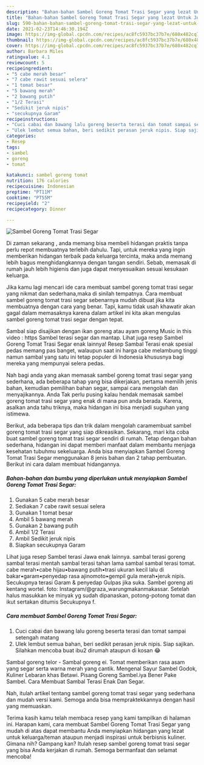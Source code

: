 ```yaml
---
description: "Bahan-bahan Sambel Goreng Tomat Trasi Segar yang lezat Untuk Jualan"
title: "Bahan-bahan Sambel Goreng Tomat Trasi Segar yang lezat Untuk Jualan"
slug: 590-bahan-bahan-sambel-goreng-tomat-trasi-segar-yang-lezat-untuk-jualan
date: 2021-02-23T14:46:30.194Z
image: https://img-global.cpcdn.com/recipes/ac8fc5937bc37b7e/680x482cq70/sambel-goreng-tomat-trasi-segar-foto-resep-utama.jpg
thumbnail: https://img-global.cpcdn.com/recipes/ac8fc5937bc37b7e/680x482cq70/sambel-goreng-tomat-trasi-segar-foto-resep-utama.jpg
cover: https://img-global.cpcdn.com/recipes/ac8fc5937bc37b7e/680x482cq70/sambel-goreng-tomat-trasi-segar-foto-resep-utama.jpg
author: Barbara Miles
ratingvalue: 4.1
reviewcount: 5
recipeingredient:
- "5 cabe merah besar"
- "7 cabe rawit sesuai selera"
- "1 tomat besar"
- "5 bawang merah"
- "2 bawang putih"
- "1/2 Terasi"
- "Sedikit jeruk nipis"
- "secukupnya Garam"
recipeinstructions:
- "Cuci cabai dan bawang lalu goreng beserta terasi dan tomat sampai setengah matang"
- "Ulek lembut semua bahan, beri sedikit perasan jeruk nipis. Siap sajikan. Silahkan mencoba buat ibu2 dirumah ataupun di kosan 😂"
categories:
- Resep
tags:
- sambel
- goreng
- tomat

katakunci: sambel goreng tomat 
nutrition: 176 calories
recipecuisine: Indonesian
preptime: "PT11M"
cooktime: "PT55M"
recipeyield: "2"
recipecategory: Dinner

---
```



![Sambel Goreng Tomat Trasi Segar](https://img-global.cpcdn.com/recipes/ac8fc5937bc37b7e/680x482cq70/sambel-goreng-tomat-trasi-segar-foto-resep-utama.jpg)

Di zaman  sekarang , anda memang bisa membeli hidangan praktis tanpa perlu repot membuatnya terlebih dahulu. Tapi, untuk mereka yang ingin memberikan hidangan terbaik pada keluarga tercinta, maka anda memang lebih bagus menghidangkannya dengan tangan sendiri. Sebab, memasak di rumah jauh lebih higienis dan juga dapat menyesuaikan sesuai kesukaan keluarga.

Jika kamu lagi mencari ide cara membuat sambel goreng tomat trasi segar yang nikmat dan sederhana,maka di sinilah tempatnya. Cara membuat sambel goreng tomat trasi segar  sebenarnya mudah dibuat jika kita membuatnya dengan cara yang benar. Tapi, kamu tidak usah khawatir akan gagal dalam memasaknya 
karena dalam artikel ini kita akan mengulas sambel goreng tomat trasi segar dengan tepat.  

Sambal siap disajikan dengan ikan goreng atau ayam goreng Music in this video : https Sambel terasi segar dan mantap. Lihat juga resep Sambel Goreng Tomat Trasi Segar enak lainnya! Resep Sambal Terasi enak spesial pedas memang pas banget, walaupun saat ini harga cabe melambung tinggi namun sambal yang satu ini tetap populer di Indonesia khususnya bagi mereka yang mempunyai selera pedas.

Nah bagi anda yang akan memasak sambel goreng tomat trasi segar yang sederhana, ada beberapa tahap yang bisa dikerjakan, pertama memilih jenis bahan, kemudian pemilihan bahan segar, sampai cara mengolah dan menyajikannya. Anda Tak perlu pusing kalau hendak memasak sambel goreng tomat trasi segar yang enak di mana pun anda berada. Karena, asalkan anda  tahu triknya, maka hidangan ini bisa menjadi suguhan yang istimewa.

Berikut, ada beberapa tips dan trik dalam mengolah caramembuat sambel goreng tomat trasi segar yang siap dikreasikan. Sekarang, mari kita coba buat sambel goreng tomat trasi segar sendiri di rumah. Tetap dengan bahan sederhana, hidangan ini dapat memberi manfaat dalam membantu menjaga kesehatan tubuhmu sekeluarga. Anda bisa menyiapkan Sambel Goreng Tomat Trasi Segar menggunakan 8 jenis bahan dan 2 tahap pembuatan. Berikut ini cara dalam membuat hidangannya.

<!--inarticleads1-->

##### Bahan-bahan dan bumbu yang diperlukan untuk menyiapkan Sambel Goreng Tomat Trasi Segar:

1. Gunakan 5 cabe merah besar
1. Sediakan 7 cabe rawit sesuai selera
1. Gunakan 1 tomat besar
1. Ambil 5 bawang merah
1. Gunakan 2 bawang putih
1. Ambil 1/2 Terasi
1. Ambil Sedikit jeruk nipis
1. Siapkan secukupnya Garam


Lihat juga resep Sambel terasi Jawa enak lainnya. sambal terasi goreng sambal terasi mentah sambal terasi tahan lama sambal sambal terasi tomat. cabe merah•cabe hijau•bawang putih•trasi ukuran kecil lalu di bakar•garam•penyedap rasa ajinomoto•gempil gula merah•jeruk nipis. Secukupnya terasi Garam &amp; penyedap Gulpas jika suka. Sambel goreng ati kentang wortel. foto: Instagram/@graza_warungmakanmakassar. Setelah halus masukkan ke minyak yg sudah dipanaskan, potong-potong tomat dan ikut sertakan ditumis Secukupnya f. 

<!--inarticleads2-->

##### Cara membuat Sambel Goreng Tomat Trasi Segar:

1. Cuci cabai dan bawang lalu goreng beserta terasi dan tomat sampai setengah matang
1. Ulek lembut semua bahan, beri sedikit perasan jeruk nipis. Siap sajikan. Silahkan mencoba buat ibu2 dirumah ataupun di kosan 😂


Sambal goreng telor - Sambal goreng ei. Tomat memberikan rasa asam yang segar serta warna merah yang cantik. Mengenal Sayur Sambel Godok, Kuliner Lebaran khas Betawi. Pisang Goreng Sambel.iya Bener Pake Sambel. Cara Membuat Sambal Terasi Enak Dan Segar. 

Nah, itulah artikel tentang  sambel goreng tomat trasi segar  yang sederhana dan mudah versi kami. Semoga anda bisa mempraktekkannya dengan hasil yang memuaskan. 

Terima kasih kamu telah membaca resep yang kami tampilkan di halaman ini. Harapan kami, cara membuat  Sambel Goreng Tomat Trasi Segar yang mudah di atas dapat membantu Anda menyiapkan hidangan yang lezat untuk keluarga/teman ataupun menjadi inspirasi untuk berbisnis kuliner. Gimana nih? Gampang kan? Itulah resep sambel goreng tomat trasi segar yang bisa Anda kerjakan di rumah. Semoga bermanfaat dan selamat mencoba!

